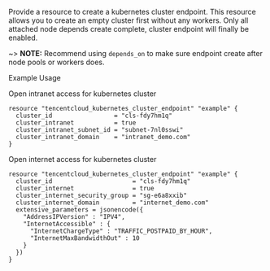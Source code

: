 Provide a resource to create a kubernetes cluster endpoint. This resource allows you to create an empty cluster first without any workers. Only all attached node depends create complete, cluster endpoint will finally be enabled.

~> **NOTE:** Recommend using `depends_on` to make sure endpoint create after node pools or workers does.

Example Usage

Open intranet access for kubernetes cluster

```hcl
resource "tencentcloud_kubernetes_cluster_endpoint" "example" {
  cluster_id                 = "cls-fdy7hm1q"
  cluster_intranet           = true
  cluster_intranet_subnet_id = "subnet-7nl0sswi"
  cluster_intranet_domain    = "intranet_demo.com"
}
```

Open internet access for kubernetes cluster

```hcl
resource "tencentcloud_kubernetes_cluster_endpoint" "example" {
  cluster_id                      = "cls-fdy7hm1q"
  cluster_internet                = true
  cluster_internet_security_group = "sg-e6a8xxib"
  cluster_internet_domain         = "internet_demo.com"
  extensive_parameters = jsonencode({
    "AddressIPVersion" : "IPV4",
    "InternetAccessible" : {
      "InternetChargeType" : "TRAFFIC_POSTPAID_BY_HOUR",
      "InternetMaxBandwidthOut" : 10
    }
  })
}
```

